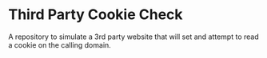 # Third Party Cookie Check

A repository to simulate a 3rd party website that will set and attempt to read a cookie on the calling domain.